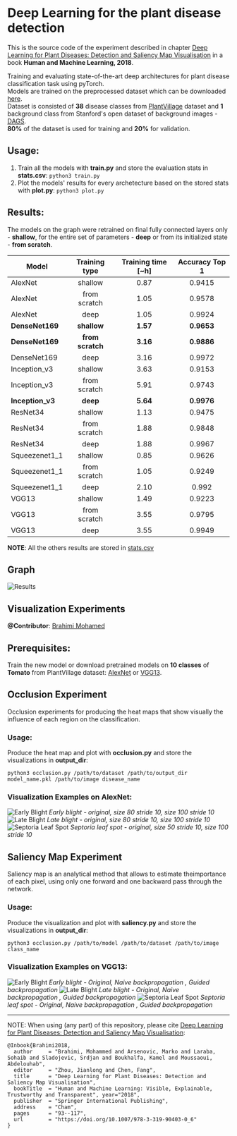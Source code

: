 # Deep Learning for the plant disease detection

This is the source code of the experiment described in chapter [Deep Learning for Plant Diseases: Detection and Saliency Map Visualisation](https://link.springer.com/chapter/10.1007/978-3-319-90403-0_6) in a book **Human and Machine Learning, 2018**.

Training and evaluating state-of-the-art deep architectures for plant disease classification task using pyTorch. <br/>
Models are trained on the preprocessed dataset which can be downloaded [here](https://drive.google.com/open?id=0B_voCy5O5sXMTFByemhpZllYREU).<br/>
Dataset is consisted of **38** disease classes from [PlantVillage](https://plantvillage.org/) dataset and **1** background class from Stanford's open dataset of background images - [DAGS](http://dags.stanford.edu/projects/scenedataset.html).
<br/>
**80%** of the dataset is used for training and **20%** for validation.

## Usage:
 1. Train all the models with **train.py** and store the evaluation stats in **stats.csv**:
 `python3 train.py`
 2. Plot the models' results for every archetecture based on the stored stats with **plot.py**:
 `python3 plot.py`
 
 ## Results:
The models on the graph were retrained on final fully connected layers only - **shallow**, for the entire set of parameters - **deep** or from its initialized state - **from scratch**. 

 | Model        | Training type |Training time [~h] | Accuracy Top 1|
| ------------- |:-------------:|:-----------------:|:-------------:|
| AlexNet       | shallow       |    0.87           |   0.9415      |  
| AlexNet       | from scratch  |    1.05           |   0.9578      |  
| AlexNet       | deep          |    1.05           |   0.9924      |
| **DenseNet169**   | **shallow**       |    **1.57**           |   **0.9653**      |    
| **DenseNet169**   | **from scratch**  |    **3.16**           |   **0.9886**      |
| DenseNet169   | deep          |    3.16           |   0.9972      |
| Inception_v3  | shallow       |    3.63           |   0.9153      |
| Inception_v3  | from scratch  |    5.91           |   0.9743      |
| **Inception_v3**| **deep**      |    **5.64**           |   **0.9976**  |
| ResNet34      | shallow       |    1.13           |   0.9475      |
| ResNet34      | from scratch  |    1.88           |   0.9848      |
| ResNet34      | deep          |    1.88           |   0.9967      |
| Squeezenet1_1 | shallow       |    0.85           |   0.9626      |
| Squeezenet1_1 | from scratch  |    1.05           |   0.9249      |
| Squeezenet1_1 | deep          |    2.10           |   0.992       |
| VGG13         | shallow       |    1.49           |   0.9223      |
| VGG13         | from scratch  |    3.55           |   0.9795      |
| VGG13         | deep          |    3.55           |   0.9949      |

**NOTE**: All the others results are stored in [stats.csv](https://github.com/MarkoArsenovic/DeepLearning_PlantDiseases/blob/master/Results/stats.csv) 
## Graph
![Results](https://github.com/MarkoArsenovic/DeepLearning_PlantDiseases/blob/master/Results/results.png "Results")

## Visualization Experiments

**@Contributor**: [Brahimi Mohamed](mailto:m_brahimi@esi.dz)

## Prerequisites:

Train the new model or download pretrained models on **10 classes** of **Tomato** from PlantVillage dataset: [AlexNet](https://drive.google.com/open?id=1Ms1Ri5DUy_D4uYZX5tG2hrN2hUH6XbQS) or [VGG13](https://drive.google.com/open?id=1f0nPNRfL42fJA8tF5JoKUKv0Xr98p8-P).

## Occlusion Experiment

Occlusion experiments for producing the heat maps that show visually the influence of each region on the classification.

### Usage:

Produce the heat map and plot with  **occlusion.py** and store the visualizations in **output_dir**:
 
 `python3 occlusion.py /path/to/dataset /path/to/output_dir model_name.pkl /path/to/image disease_name`
 
 ### Visualization Examples on AlexNet:
![Early Blight ](https://raw.githubusercontent.com/MarkoArsenovic/DeepLearning_PlantDiseases/master/Scripts/visualization/output/early_blight/early_blight.png)
*Early blight - original, size 80 stride 10, size 100 stride 10*
![Late Blight ](https://raw.githubusercontent.com/MarkoArsenovic/DeepLearning_PlantDiseases/master/Scripts/visualization/output/late_blight/late_blight.png)
*Late blight - original, size 80 stride 10, size 100 stride 10*
![Septoria Leaf Spot ](https://raw.githubusercontent.com/MarkoArsenovic/DeepLearning_PlantDiseases/master/Scripts/visualization/output/septoria_leaf_spot/septoria_leaf_spot.png)
*Septoria leaf spot - original, size 50 stride 10, size 100 stride 10*

## Saliency Map Experiment

Saliency map is an analytical method that allows to estimate theimportance of each pixel, using only one forward and one backward pass through the network.

### Usage:

Produce the visualization and plot with  **saliency.py** and store the visualizations in **output_dir**:
 
 `python3 occlusion.py /path/to/model /path/to/dataset /path/to/image class_name`
 
  ### Visualization Examples on VGG13:

![Early Blight ](https://raw.githubusercontent.com/MarkoArsenovic/DeepLearning_PlantDiseases/master/Scripts/visualization/output_saliency/early%20blight/early_blight.jpg)
*Early blight - Original, Naive backpropagation , Guided backpropagation*
![Late Blight ](https://raw.githubusercontent.com/MarkoArsenovic/DeepLearning_PlantDiseases/master/Scripts/visualization/output_saliency/late%20blight/late_blight.jpg)
*Late blight - Original, Naive backpropagation , Guided backpropagation*
![Septoria Leaf Spot ](https://raw.githubusercontent.com/MarkoArsenovic/DeepLearning_PlantDiseases/master/Scripts/visualization/output_saliency/septoria/septoria.jpg)
*Septoria leaf spot - Original, Naive backpropagation , Guided backpropagation*

---

NOTE: When using (any part) of this repository, please cite  [Deep Learning for Plant Diseases: Detection and Saliency Map Visualisation](https://link.springer.com/chapter/10.1007/978-3-319-90403-0_6):

```
@Inbook{Brahimi2018,
  author     = "Brahimi, Mohammed and Arsenovic, Marko and Laraba, Sohaib and Sladojevic, Srdjan and Boukhalfa, Kamel and Moussaoui, Abdelouhab",
  editor     = "Zhou, Jianlong and Chen, Fang",
  title      = "Deep Learning for Plant Diseases: Detection and Saliency Map Visualisation",
  bookTitle  = "Human and Machine Learning: Visible, Explainable, Trustworthy and Transparent", year="2018",
  publisher  = "Springer International Publishing",
  address    = "Cham",
  pages      = "93--117",
  url        = "https://doi.org/10.1007/978-3-319-90403-0_6"
}
```
